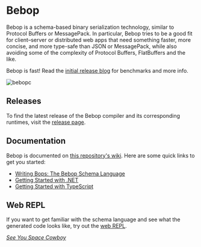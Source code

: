 # Bebop

Bebop is a schema-based binary serialization technology, similar to Protocol Buffers or MessagePack. In particular, Bebop tries to be a good fit for client–server or distributed web apps that need something faster, more concise, and more type-safe than JSON or MessagePack, while also avoiding some of the complexity of Protocol Buffers, FlatBuffers and the like.

Bebop is fast! Read the [initial release blog](https://rainway.com/blog/2020/12/09/bebop-an-efficient-schema-based-binary-serialization-format/) for benchmarks and more info.

![bebopc](https://github.com/RainwayApp/bebop/workflows/bebopc/badge.svg)

## Releases 
To find the latest release of the Bebop compiler and its corresponding runtimes, visit the [release page](https://github.com/RainwayApp/bebop/releases).

## Documentation
Bebop is documented on [this repository's wiki](https://github.com/RainwayApp/bebop/wiki). Here are some quick links to get you started:

- [Writing Bops: The Bebop Schema Language](https://github.com/RainwayApp/bebop/wiki/Writing-Bops:-The-Bebop-Schema-Language)
- [Getting Started with .NET](https://github.com/RainwayApp/bebop/wiki/Getting-Started-with-.NET)
- [Getting Started with TypeScript](https://github.com/RainwayApp/bebop/wiki/Getting-Started-with-TypeScript)

## Web REPL
If you want to get familiar with the schema language and see what the generated code looks like, try out the [web REPL](https://bebop.sh/repl/).

[_See You Space Cowboy_](https://www.youtube.com/watch?v=u1UZHXB_r6g)